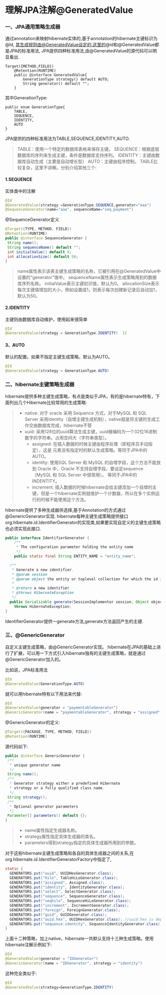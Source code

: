 # 理解JPA注解@GeneratedValue

### 一、JPA通用策略生成器

通过annotation来映射hibernate实体的,基于annotation的hibernate主键标识为@Id, 
其生成规则由@GeneratedValue设定的.这里的@id和@GeneratedValue都是JPA的标准用法, 
JPA提供四种标准用法,由@GeneratedValue的源代码可以明显看出.

```
Target({METHOD,FIELD})    
    @Retention(RUNTIME)    
    public @interface GeneratedValue{    
        GenerationType strategy() default AUTO;    
        String generator() default "";    
    }   
```

其中GenerationType:

```
public enum GenerationType{    
    TABLE,    
    SEQUENCE,    
    IDENTITY,    
    AUTO   
}  
```

JPA提供的四种标准用法为TABLE,SEQUENCE,IDENTITY,AUTO.

>  TABLE：使用一个特定的数据库表格来保存主键。
> SEQUENCE：根据底层数据库的序列来生成主键，条件是数据库支持序列。
> IDENTITY：主键由数据库自动生成（主要是自动增长型）
> AUTO：主键由程序控制。 
> TABLE比较复杂，这里不讲解。分别介绍其他三个:

#### 1.SEQUENCE

实体类中的注解

```java
@Id  
@GeneratedValue(strategy =GenerationType.SEQUENCE,generator="aaa")  
@SequenceGenerator(name="aaa", sequenceName="seq_payment")  
```

@SequenceGenerator定义

```java
@Target({TYPE, METHOD, FIELD})   
@Retention(RUNTIME)  
public @interface SequenceGenerator {  
 String name();  
 String sequenceName() default "";  
 int initialValue() default 0;  
 int allocationSize() default 50;  
}  
```

> name属性表示该表主键生成策略的名称，它被引用在@GeneratedValue中设置的“generator”值中。
> sequenceName属性表示生成策略用到的数据库序列名称。
> initialValue表示主键初识值，默认为0。
> allocationSize表示每次主键值增加的大小，例如设置成1，则表示每次创建新记录后自动加1，默认为50。

#### 2.IDENTITY

主键则由数据库自动维护，使用起来很简单

```java
@Id  
@GeneratedValue(strategy = GenerationType.IDENTITY)  12
```

#### 3、AUTO

默认的配置。如果不指定主键生成策略，默认为AUTO。

```java
@Id  
@GeneratedValue(strategy = GenerationType.AUTO)  
```

### 二、hibernate主键策略生成器

hibernate提供多种主键生成策略，有点是类似于JPA，有的是hibernate特有，下面列出几个Hibernate比较常用的生成策略:

> - native: 对于 oracle 采用 Sequence 方式，对于MySQL 和 SQL Server 采用identity（自增主键生成机制），native就是将主键的生成工作交由数据库完成，hibernate不管
> - uuid: 采用128位的uuid算法生成主键，uuid被编码为一个32位16进制数字的字符串。占用空间大（字符串类型）。
>   - assigned: 在插入数据的时候主键由程序处理（即程序员手动指定），这是 <generator>元素没有指定时的默认生成策略。等同于JPA中的AUTO。
>   - identity: 使用SQL Server 和 MySQL 的自增字段，这个方法不能放到 Oracle 中，Oracle 不支持自增字段，要设定sequence（MySQL 和 SQL Server 中很常用）。 等同于JPA中的INDENTITY。
>   - increment: 插入数据的时候hibernate会给主键添加一个自增的主键，但是一个hibernate实例就维护一个计数器，所以在多个实例运行的时候不能使用这个方法。

hibernate提供了多种生成器供选择,基于Annotation的方式通过@GenericGenerator实现. 
hibernate每种主键生成策略提供接口org.hibernate.id.IdentifierGenerator的实现类,如果要实现自定义的主键生成策略也必须实现此接口.

```java
public interface IdentifierGenerator {  
    /** 
     * The configuration parameter holding the entity name 
     */  
    public static final String ENTITY_NAME = "entity_name";  

  /** 
   * Generate a new identifier. 
   * @param session 
   * @param object the entity or toplevel collection for which the id is being generated 
   * 
   * @return a new identifier 
   * @throws HibernateException 
   */  
  public Serializable generate(SessionImplementor session, Object object)   
    throws HibernateException;  
}  
```

IdentifierGenerator提供一generate方法,generate方法返回产生的主键.

### 三、@GenericGenerator

自定义主键生成策略，由@GenericGenerator实现。 
hibernate在JPA的基础上进行了扩展，可以用一下方式引入hibernate独有的主键生成策略，就是通过@GenericGenerator加入的。

比如说，JPA标准用法

```java
@Id  
@GeneratedValue(GenerationType.AUTO)  
```

就可以用hibernate特有以下用法来代替:

```java
@Id
@GeneratedValue(generator = "paymentableGenerator")    
@GenericGenerator(name = "paymentableGenerator", strategy = "assigned")  
```

@GenericGenerator的定义:

```java
@Target({PACKAGE, TYPE, METHOD, FIELD})  
@Retention(RUNTIME)  
```

源代码如下:

```java
public @interface GenericGenerator {  
 /** 
  * unique generator name 
  */  
 String name();  
 /** 
  * Generator strategy either a predefined Hibernate 
  * strategy or a fully qualified class name. 
  */  
 String strategy();  
 /** 
  * Optional generator parameters 
  */  
 Parameter[] parameters() default {};  
}  
```

> - name属性指定生成器名称。
> - strategy属性指定具体生成器的类名。
> - parameters得到strategy指定的具体生成器所用到的参数。

对于这些hibernate主键生成策略和各自的具体生成器之间的关系,在org.hibernate.id.IdentifierGeneratorFactory中指定了,

```java
static {  
  GENERATORS.put("uuid", UUIDHexGenerator.class);  
  GENERATORS.put("hilo", TableHiLoGenerator.class);  
  GENERATORS.put("assigned", Assigned.class);  
  GENERATORS.put("identity", IdentityGenerator.class);  
  GENERATORS.put("select", SelectGenerator.class);  
  GENERATORS.put("sequence", SequenceGenerator.class);  
  GENERATORS.put("seqhilo", SequenceHiLoGenerator.class);  
  GENERATORS.put("increment", IncrementGenerator.class);  
  GENERATORS.put("foreign", ForeignGenerator.class);  
  GENERATORS.put("guid", GUIDGenerator.class);  
  GENERATORS.put("uuid.hex", UUIDHexGenerator.class); //uuid.hex is deprecated  
  GENERATORS.put("sequence-identity", SequenceIdentityGenerator.class);  
}  
```

上面十二种策略，加上native，hibernate一共默认支持十三种生成策略。使用hibernate注解示例如下:

```java
@Id
@GeneratedValue(generator = "IDGenerator")
@GenericGenerator(name = "IDGenerator", strategy = "identity")
```

这种完全类似于:

```java
@Id
@GeneratedValue(strategy=GenerationType.IDENTITY)
```